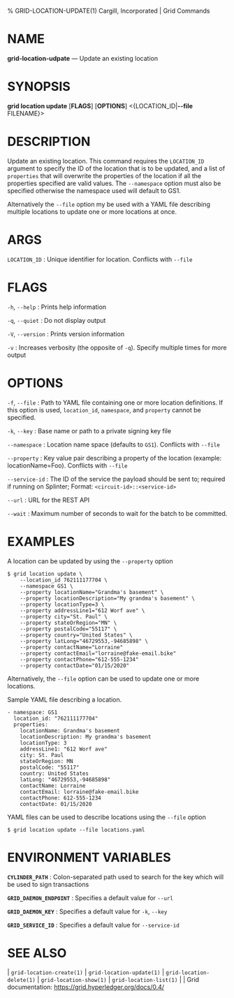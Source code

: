 % GRID-LOCATION-UPDATE(1) Cargill, Incorporated | Grid Commands
<!--
  Copyright 2018-2022 Cargill Incorporated
  Licensed under Creative Commons Attribution 4.0 International License
  https://creativecommons.org/licenses/by/4.0/
-->

NAME
====

**grid-location-udpate** — Update an existing location

SYNOPSIS
========

**grid location update** \[**FLAGS**\] \[**OPTIONS**\]
<{LOCATION_ID|**--file** FILENAME}>

DESCRIPTION
===========

Update an existing location. This command requires the `LOCATION_ID` argument
to specify the ID of the location that is to be updated, and a list of
`properties` that will overwrite the properties of the location if all the
properties specified are valid values. The `--namespace` option must also be
specified otherwise the namespace used will default to GS1.

Alternatively the `--file` option my be used with a YAML file describing
multiple locations to update one or more locations at once.

ARGS
====

`LOCATION_ID`
: Unique identifier for location. Conflicts with `--file`

FLAGS
=====

`-h`, `--help`
: Prints help information

`-q`, `--quiet`
: Do not display output

`-V`, `--version`
: Prints version information

`-v`
: Increases verbosity (the opposite of `-q`). Specify multiple times for more
  output

OPTIONS
=======

`-f`, `--file`
: Path to YAML file containing one or more location definitions. If this option
  is used, `location_id`, `namespace`, and `property` cannot be specified.

`-k`, `--key`
: Base name or path to a private signing key file

`--namespace`
: Location name space (defaults to `GS1`). Conflicts with `--file`

`--property`
: Key value pair describing a property of the location
  (example: locationName=Foo). Conflicts with `--file`

`--service-id`
: The ID of the service the payload should be sent to; required if running on
  Splinter; Format: `<circuit-id>::<service-id>`

`--url`
: URL for the REST API

`--wait`
: Maximum number of seconds to wait for the batch to be committed.

EXAMPLES
========

A location can be updated by using the `--property` option

```
$ grid location update \
    --location_id 762111177704 \
    --namespace GS1 \
    --property locationName="Grandma's basement" \
    --property locationDescription="My grandma's basement" \
    --property locationType=3 \
    --property addressLine1="612 Worf ave" \
    --property city="St. Paul" \
    --property stateOrRegion="MN" \
    --property postalCode="55117" \
    --property country="United States" \
    --property latLong="46729553,-94685898" \
    --property contactName="Lorraine"
    --property contactEmail="lorraine@fake-email.bike"
    --property contactPhone="612-555-1234"
    --property contactDate="01/15/2020"
```

Alternatively, the `--file` option can be used to update one or more locations.

Sample YAML file describing a location.

```
- namespace: GS1
  location_id: "762111177704"
  properties:
    locationName: Grandma's basement
    locationDescription: My grandma's basement
    locationType: 3
    addressLine1: "612 Worf ave"
    city: St. Paul
    stateOrRegion: MN
    postalCode: "55117"
    country: United States
    latLong: "46729553,-94685898"
    contactName: Lorraine
    contactEmail: lorraine@fake-email.bike
    contactPhone: 612-555-1234
    contactDate: 01/15/2020
```

YAML files can be used to describe locations using the `--file` option

```
$ grid location update --file locations.yaml
```

ENVIRONMENT VARIABLES
=====================

**`CYLINDER_PATH`**
: Colon-separated path used to search for the key which will be used
  to sign transactions

**`GRID_DAEMON_ENDPOINT`**
: Specifies a default value for `--url`

**`GRID_DAEMON_KEY`**
: Specifies a default value for  `-k`, `--key`

**`GRID_SERVICE_ID`**
: Specifies a default value for `--service-id`

SEE ALSO
========
| `grid-location-create(1)`
| `grid-location-update(1)`
| `grid-location-delete(1)`
| `grid-location-show(1)`
| `grid-location-list(1)`
|
| Grid documentation: https://grid.hyperledger.org/docs/0.4/
